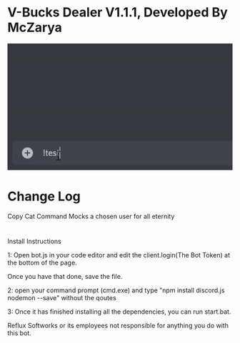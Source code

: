 # V-Bucks Dealer V1.1.1, Developed By McZarya

![](Vbucks.gif)

# Change Log
Copy Cat Command
    Mocks a chosen user for all eternity 
#
Install Instructions

1: Open bot.js in your code editor and edit the client.login(The Bot Token) at the bottom of the page.

Once you have that done, save the file.

2: open your command prompt (cmd.exe) and type "npm install discord.js nodemon --save" without the qoutes 

3: Once it has finished installing all the dependencies, you can run start.bat.

Reflux Softworks or its employees not responsible for anything you do with this bot.
